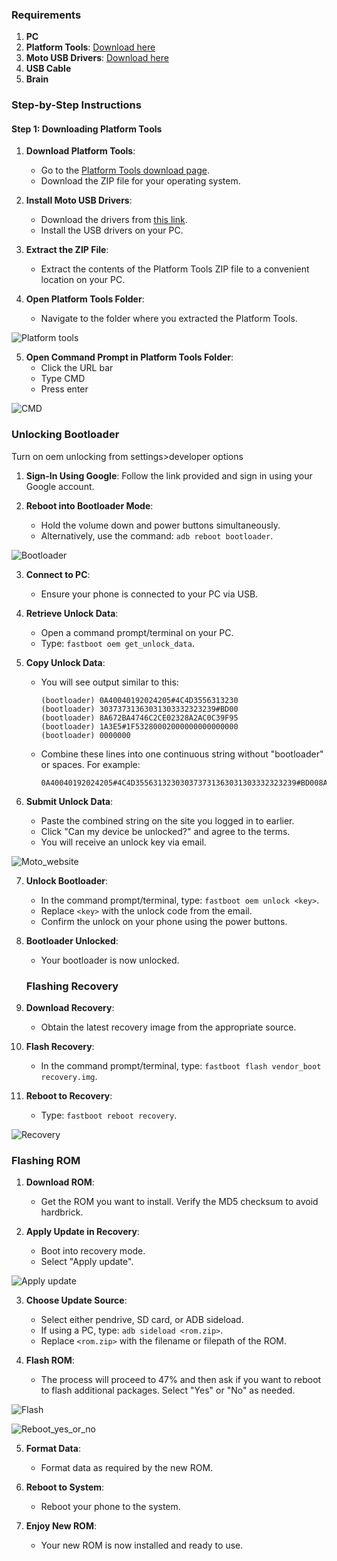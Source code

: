 ### Requirements

1. **PC**
2. **Platform Tools**: [Download here](http://developer.android.com/sdk/index.html)
3. **Moto USB Drivers**: [Download here](https://en-us.support.motorola.com/app/usb-drivers)
4. **USB Cable**
5. **Brain**

### Step-by-Step Instructions

#### Step 1: Downloading Platform Tools

1. **Download Platform Tools**:
   - Go to the [Platform Tools download page](http://developer.android.com/sdk/index.html).
   - Download the ZIP file for your operating system.

2. **Install Moto USB Drivers**:
   - Download the drivers from [this link](https://en-us.support.motorola.com/app/usb-drivers).
   - Install the USB drivers on your PC.

3. **Extract the ZIP File**:
   - Extract the contents of the Platform Tools ZIP file to a convenient location on your PC.

4. **Open Platform Tools Folder**:
   - Navigate to the folder where you extracted the Platform Tools.
  
     
![Platform tools](https://github.com/Vinay1a1/G54_custom_rom/blob/main/platform%20tools%20folder.png?raw=true)


5. **Open Command Prompt in Platform Tools Folder**:
   - Click the URL bar
   - Type CMD
   - Press enter
  
   
![CMD](https://github.com/Vinay1a1/G54_custom_rom/blob/main/cmd.png?raw=true)


  ###   **Unlocking Bootloader**
Turn on oem unlocking from settings>developer options
1. **Sign-In Using Google**: Follow the link provided and sign in using your Google account.

2. **Reboot into Bootloader Mode**:
   - Hold the volume down and power buttons simultaneously.
   - Alternatively, use the command: `adb reboot bootloader`.
  
   
![Bootloader](https://github.com/Vinay1a1/G54_custom_rom/blob/main/Bootloader%20mode.jpg?raw=true)


3. **Connect to PC**:
   - Ensure your phone is connected to your PC via USB.

4. **Retrieve Unlock Data**:
   - Open a command prompt/terminal on your PC.
   - Type: `fastboot oem get_unlock_data`.

5. **Copy Unlock Data**:
   - You will see output similar to this:
     ```
     (bootloader) 0A40040192024205#4C4D3556313230
     (bootloader) 30373731363031303332323239#BD00
     (bootloader) 8A672BA4746C2CE02328A2AC0C39F95
     (bootloader) 1A3E5#1F53280002000000000000000
     (bootloader) 0000000
     ```
   - Combine these lines into one continuous string without "bootloader" or spaces. For example:
     ```
     0A40040192024205#4C4D355631323030373731363031303332323239#BD008A672BA4746C2CE02328A2AC0C39F951A3E5#1F532800020000000000000000000000
     ```

6. **Submit Unlock Data**:
   - Paste the combined string on the site you logged in to earlier.
   - Click "Can my device be unlocked?" and agree to the terms.
   - You will receive an unlock key via email.

   
![Moto_website](https://github.com/Vinay1a1/G54_custom_rom/blob/main/Moto%20webiste.png?raw=true)


7. **Unlock Bootloader**:
   - In the command prompt/terminal, type: `fastboot oem unlock <key>`.
   - Replace `<key>` with the unlock code from the email.
   - Confirm the unlock on your phone using the power buttons.

8. **Bootloader Unlocked**:
   - Your bootloader is now unlocked.

    ###    **Flashing Recovery**

1. **Download Recovery**:
   - Obtain the latest recovery image from the appropriate source.

2. **Flash Recovery**:
   - In the command prompt/terminal, type: `fastboot flash vendor_boot recovery.img`.

3. **Reboot to Recovery**:
   - Type: `fastboot reboot recovery`.
  
     
![Recovery](https://github.com/Vinay1a1/G54_custom_rom/blob/main/recovery.png?raw=true)


 ###  **Flashing ROM**

1. **Download ROM**:
   - Get the ROM you want to install. Verify the MD5 checksum to avoid hardbrick.

2. **Apply Update in Recovery**:
   - Boot into recovery mode.
   - Select "Apply update".
  
   
![Apply update](https://github.com/Vinay1a1/G54_custom_rom/blob/main/apply%20update.png?raw=true)


3. **Choose Update Source**:
   - Select either pendrive, SD card, or ADB sideload.
   - If using a PC, type: `adb sideload <rom.zip>`.
   - Replace `<rom.zip>` with the filename or filepath of the ROM.

4. **Flash ROM**:
   - The process will proceed to 47% and then ask if you want to reboot to flash additional packages. Select "Yes" or "No" as needed.
  
   
![Flash](https://github.com/Vinay1a1/G54_custom_rom/blob/main/Flash.png?raw=true)


![Reboot_yes_or_no](https://github.com/Vinay1a1/G54_custom_rom/blob/main/Reboot%20yes%20or%20no.jpg?raw=true)


5. **Format Data**:
   - Format data as required by the new ROM.

6. **Reboot to System**:
   - Reboot your phone to the system.

7. **Enjoy New ROM**:
   - Your new ROM is now installed and ready to use.
